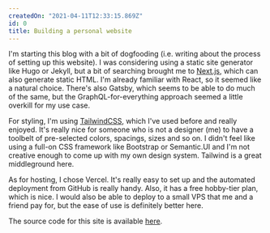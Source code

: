 ```yaml
---
createdOn: "2021-04-11T12:33:15.869Z"
id: 0
title: Building a personal website
---
```


I'm starting this blog with a bit of dogfooding (i.e. writing about the process of setting up this website). I was considering using a static site generator
like Hugo or Jekyll, but a bit of searching brought me to [Next.js](https://nextjs.org/), which can also generate static HTML. I'm already familiar with React,
so it seemed like a natural choice. There's also Gatsby, which seems to be able to do much of the same, but the GraphQL-for-everything approach seemed a little
overkill for my use case.

For styling, I'm using [TailwindCSS](https://tailwindcss.com/), which I've used before and really enjoyed. It's really nice for someone who is not a designer (me)
to have a toolbelt of pre-selected colors, spacings, sizes and so on. I didn't feel like using a full-on CSS framework like Bootstrap or Semantic.UI and I'm not
creative enough to come up with my own design system. Tailwind is a great middleground here.

As for hosting, I chose Vercel. It's really easy to set up and the automated deployment from GitHub is really handy. Also, it has a free hobby-tier plan, which
is nice. I would also be able to deploy to a small VPS that me and a friend pay for, but the ease of use is definitely better here.

The source code for this site is available [here](https://github.com/GyrosOfWar/martin.tomasi.xyz).
